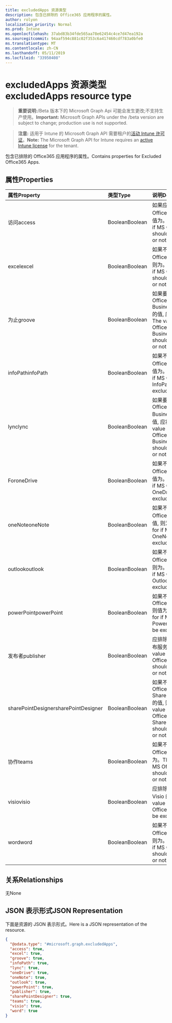 ```yaml
---
title: excludedApps 资源类型
description: 包含已排除的 Office365 应用程序的属性。
author: rolyon
localization_priority: Normal
ms.prod: Intune
ms.openlocfilehash: 37abd83b34fde565aa78e62454c4ce7d47ea192a
ms.sourcegitcommit: 94aaf594c881c02f353c6a417460cdf783a0bfe0
ms.translationtype: MT
ms.contentlocale: zh-CN
ms.lasthandoff: 05/11/2019
ms.locfileid: "33950408"
---
```

# <a name="excludedapps-resource-type"></a><span data-ttu-id="bfb8d-103">excludedApps 资源类型</span><span class="sxs-lookup"><span data-stu-id="bfb8d-103">excludedApps resource type</span></span>

> <span data-ttu-id="bfb8d-104">**重要说明:**/Beta 版本下的 Microsoft Graph Api 可能会发生更改;不支持生产使用。</span><span class="sxs-lookup"><span data-stu-id="bfb8d-104">**Important:** Microsoft Graph APIs under the /beta version are subject to change; production use is not supported.</span></span>

> <span data-ttu-id="bfb8d-105">**注意:** 适用于 Intune 的 Microsoft Graph API 需要租户的[活动 Intune 许可证](https://go.microsoft.com/fwlink/?linkid=839381)。</span><span class="sxs-lookup"><span data-stu-id="bfb8d-105">**Note:** The Microsoft Graph API for Intune requires an [active Intune license](https://go.microsoft.com/fwlink/?linkid=839381) for the tenant.</span></span>

<span data-ttu-id="bfb8d-106">包含已排除的 Office365 应用程序的属性。</span><span class="sxs-lookup"><span data-stu-id="bfb8d-106">Contains properties for Excluded Office365 Apps.</span></span>

## <a name="properties"></a><span data-ttu-id="bfb8d-107">属性</span><span class="sxs-lookup"><span data-stu-id="bfb8d-107">Properties</span></span>
|<span data-ttu-id="bfb8d-108">属性</span><span class="sxs-lookup"><span data-stu-id="bfb8d-108">Property</span></span>|<span data-ttu-id="bfb8d-109">类型</span><span class="sxs-lookup"><span data-stu-id="bfb8d-109">Type</span></span>|<span data-ttu-id="bfb8d-110">说明</span><span class="sxs-lookup"><span data-stu-id="bfb8d-110">Description</span></span>|
|:---|:---|:---|
|<span data-ttu-id="bfb8d-111">访问</span><span class="sxs-lookup"><span data-stu-id="bfb8d-111">access</span></span>|<span data-ttu-id="bfb8d-112">Boolean</span><span class="sxs-lookup"><span data-stu-id="bfb8d-112">Boolean</span></span>|<span data-ttu-id="bfb8d-113">如果应排除 MS Office Access, 则该值为。</span><span class="sxs-lookup"><span data-stu-id="bfb8d-113">The value for if MS Office Access should be excluded or not.</span></span>|
|<span data-ttu-id="bfb8d-114">excel</span><span class="sxs-lookup"><span data-stu-id="bfb8d-114">excel</span></span>|<span data-ttu-id="bfb8d-115">Boolean</span><span class="sxs-lookup"><span data-stu-id="bfb8d-115">Boolean</span></span>|<span data-ttu-id="bfb8d-116">如果不应排除 MS Office Excel 的值, 则为。</span><span class="sxs-lookup"><span data-stu-id="bfb8d-116">The value for if MS Office Excel should be excluded or not.</span></span>|
|<span data-ttu-id="bfb8d-117">为止</span><span class="sxs-lookup"><span data-stu-id="bfb8d-117">groove</span></span>|<span data-ttu-id="bfb8d-118">Boolean</span><span class="sxs-lookup"><span data-stu-id="bfb8d-118">Boolean</span></span>|<span data-ttu-id="bfb8d-119">如果要排除 MS Office OneDrive for Business-Groove 的值, 应将其排除。</span><span class="sxs-lookup"><span data-stu-id="bfb8d-119">The value for if MS Office OneDrive for Business - Groove should be excluded or not.</span></span>|
|<span data-ttu-id="bfb8d-120">infoPath</span><span class="sxs-lookup"><span data-stu-id="bfb8d-120">infoPath</span></span>|<span data-ttu-id="bfb8d-121">Boolean</span><span class="sxs-lookup"><span data-stu-id="bfb8d-121">Boolean</span></span>|<span data-ttu-id="bfb8d-122">如果不应排除 MS Office InfoPath, 则值为。</span><span class="sxs-lookup"><span data-stu-id="bfb8d-122">The value for if MS Office InfoPath should be excluded or not.</span></span>|
|<span data-ttu-id="bfb8d-123">lync</span><span class="sxs-lookup"><span data-stu-id="bfb8d-123">lync</span></span>|<span data-ttu-id="bfb8d-124">Boolean</span><span class="sxs-lookup"><span data-stu-id="bfb8d-124">Boolean</span></span>|<span data-ttu-id="bfb8d-125">如果要排除 MS Office Skype for Business-Lync 的值, 应将其排除。</span><span class="sxs-lookup"><span data-stu-id="bfb8d-125">The value for if MS Office Skype for Business - Lync should be excluded or not.</span></span>|
|<span data-ttu-id="bfb8d-126">For</span><span class="sxs-lookup"><span data-stu-id="bfb8d-126">oneDrive</span></span>|<span data-ttu-id="bfb8d-127">Boolean</span><span class="sxs-lookup"><span data-stu-id="bfb8d-127">Boolean</span></span>|<span data-ttu-id="bfb8d-128">如果不应排除 MS Office OneDrive, 则值为。</span><span class="sxs-lookup"><span data-stu-id="bfb8d-128">The value for if MS Office OneDrive should be excluded or not.</span></span>|
|<span data-ttu-id="bfb8d-129">oneNote</span><span class="sxs-lookup"><span data-stu-id="bfb8d-129">oneNote</span></span>|<span data-ttu-id="bfb8d-130">Boolean</span><span class="sxs-lookup"><span data-stu-id="bfb8d-130">Boolean</span></span>|<span data-ttu-id="bfb8d-131">如果不应排除 MS Office OneNote 的值, 则为。</span><span class="sxs-lookup"><span data-stu-id="bfb8d-131">The value for if MS Office OneNote should be excluded or not.</span></span>|
|<span data-ttu-id="bfb8d-132">outlook</span><span class="sxs-lookup"><span data-stu-id="bfb8d-132">outlook</span></span>|<span data-ttu-id="bfb8d-133">Boolean</span><span class="sxs-lookup"><span data-stu-id="bfb8d-133">Boolean</span></span>|<span data-ttu-id="bfb8d-134">如果不应排除 MS Office Outlook 的值, 则为。</span><span class="sxs-lookup"><span data-stu-id="bfb8d-134">The value for if MS Office Outlook should be excluded or not.</span></span>|
|<span data-ttu-id="bfb8d-135">powerPoint</span><span class="sxs-lookup"><span data-stu-id="bfb8d-135">powerPoint</span></span>|<span data-ttu-id="bfb8d-136">Boolean</span><span class="sxs-lookup"><span data-stu-id="bfb8d-136">Boolean</span></span>|<span data-ttu-id="bfb8d-137">如果不应排除 MS Office PowerPoint, 则值为。</span><span class="sxs-lookup"><span data-stu-id="bfb8d-137">The value for if MS Office PowerPoint should be excluded or not.</span></span>|
|<span data-ttu-id="bfb8d-138">发布者</span><span class="sxs-lookup"><span data-stu-id="bfb8d-138">publisher</span></span>|<span data-ttu-id="bfb8d-139">Boolean</span><span class="sxs-lookup"><span data-stu-id="bfb8d-139">Boolean</span></span>|<span data-ttu-id="bfb8d-140">应排除 MS Office 发布服务器的值。</span><span class="sxs-lookup"><span data-stu-id="bfb8d-140">The value for if MS Office Publisher should be excluded or not.</span></span>|
|<span data-ttu-id="bfb8d-141">sharePointDesigner</span><span class="sxs-lookup"><span data-stu-id="bfb8d-141">sharePointDesigner</span></span>|<span data-ttu-id="bfb8d-142">Boolean</span><span class="sxs-lookup"><span data-stu-id="bfb8d-142">Boolean</span></span>|<span data-ttu-id="bfb8d-143">如果不应排除 MS Office SharePointDesigner 的值, 则为。</span><span class="sxs-lookup"><span data-stu-id="bfb8d-143">The value for if MS Office SharePointDesigner should be excluded or not.</span></span>|
|<span data-ttu-id="bfb8d-144">协作</span><span class="sxs-lookup"><span data-stu-id="bfb8d-144">teams</span></span>|<span data-ttu-id="bfb8d-145">Boolean</span><span class="sxs-lookup"><span data-stu-id="bfb8d-145">Boolean</span></span>|<span data-ttu-id="bfb8d-146">如果不应排除 MS Office 团队, 则值为。</span><span class="sxs-lookup"><span data-stu-id="bfb8d-146">The value for if MS Office Teams should be excluded or not.</span></span>|
|<span data-ttu-id="bfb8d-147">visio</span><span class="sxs-lookup"><span data-stu-id="bfb8d-147">visio</span></span>|<span data-ttu-id="bfb8d-148">Boolean</span><span class="sxs-lookup"><span data-stu-id="bfb8d-148">Boolean</span></span>|<span data-ttu-id="bfb8d-149">应排除 MS Office Visio 的值。</span><span class="sxs-lookup"><span data-stu-id="bfb8d-149">The value for if MS Office Visio should be excluded or not.</span></span>|
|<span data-ttu-id="bfb8d-150">word</span><span class="sxs-lookup"><span data-stu-id="bfb8d-150">word</span></span>|<span data-ttu-id="bfb8d-151">Boolean</span><span class="sxs-lookup"><span data-stu-id="bfb8d-151">Boolean</span></span>|<span data-ttu-id="bfb8d-152">如果不应排除 MS Office Word 的值, 则为。</span><span class="sxs-lookup"><span data-stu-id="bfb8d-152">The value for if MS Office Word should be excluded or not.</span></span>|

## <a name="relationships"></a><span data-ttu-id="bfb8d-153">关系</span><span class="sxs-lookup"><span data-stu-id="bfb8d-153">Relationships</span></span>
<span data-ttu-id="bfb8d-154">无</span><span class="sxs-lookup"><span data-stu-id="bfb8d-154">None</span></span>

## <a name="json-representation"></a><span data-ttu-id="bfb8d-155">JSON 表示形式</span><span class="sxs-lookup"><span data-stu-id="bfb8d-155">JSON Representation</span></span>
<span data-ttu-id="bfb8d-156">下面是资源的 JSON 表示形式。</span><span class="sxs-lookup"><span data-stu-id="bfb8d-156">Here is a JSON representation of the resource.</span></span>
<!-- {
  "blockType": "resource",
  "@odata.type": "microsoft.graph.excludedApps"
}
-->
``` json
{
  "@odata.type": "#microsoft.graph.excludedApps",
  "access": true,
  "excel": true,
  "groove": true,
  "infoPath": true,
  "lync": true,
  "oneDrive": true,
  "oneNote": true,
  "outlook": true,
  "powerPoint": true,
  "publisher": true,
  "sharePointDesigner": true,
  "teams": true,
  "visio": true,
  "word": true
}
```




